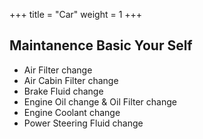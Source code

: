 +++
title = "Car"
weight = 1
+++

## Maintanence Basic Your Self

- Air Filter change
- Air Cabin Filter change
- Brake Fluid change
- Engine Oil change & Oil Filter change
- Engine Coolant change
- Power Steering Fluid change